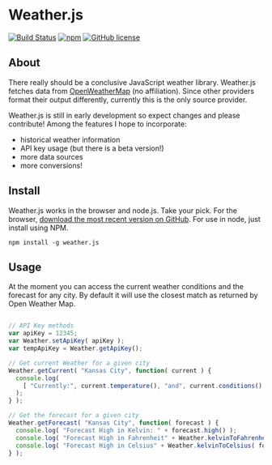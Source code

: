 Weather.js
==========

[![Build Status](https://secure.travis-ci.org/noazark/weather.svg?branch=master)](https://travis-ci.org/noazark/weather)
[![npm](https://img.shields.io/npm/v/weather.js.svg)](https://www.npmjs.com/package/weather.js)
[![GitHub license](https://img.shields.io/badge/license-MIT-blue.svg)](https://raw.githubusercontent.com/noazark/weather/master/LICENSE)


## About

There really should be a conclusive JavaScript weather library.
Weather.js fetches data from [OpenWeatherMap](http://openweathermap.org/) (no affiliation).
Since other providers format their output differently, currently this is
the only source provider.

Weather.js is still in early development so expect changes and please
contribute! Among the features I hope to incorporate:

-   historical weather information
-   API key usage (but there is a beta version!)
-   more data sources
-   more conversions!


## Install

Weather.js works in the browser and node.js. Take your pick. For the
browser, [download the most recent version on GitHub][Weather.js]. For use in
node, just install using NPM.

```
npm install -g weather.js
```

## Usage

At the moment you can access the current weather conditions and the
forecast for any city. By default it will use the closest match as
returned by Open Weather Map.

```javascript

// API Key methods
var apiKey = 12345;
var Weather.setApiKey( apiKey );
var tempApiKey = Weather.getApiKey();

// Get current Weather for a given city
Weather.getCurrent( "Kansas City", function( current ) {
  console.log(
    [ "Currently:", current.temperature(), "and", current.conditions() ].join( " " );
  );
} );

// Get the forecast for a given city
Weather.getForecast( "Kansas City", function( forecast ) {
  console.log( "Forecast High in Kelvin: " + forecast.high() );
  console.log( "Forecast High in Fahrenheit" + Weather.kelvinToFahrenheit( forecast.high() ) );
  console.log( "Forecast High in Celsius" + Weather.kelvinToCelsius( forecast.high() ) );
} );

```

[openweathermap.org]: http://openweathermap.org
[Weather.js]: http://github.com/noazark/weather
